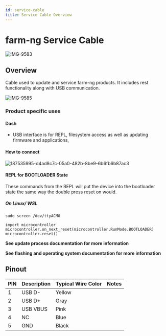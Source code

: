 ```yaml
---
id: service-cable
title: Service Cable Overview
---
```


# farm-ng Service Cable

![IMG-9583](https://user-images.githubusercontent.com/64480560/205402624-fa7d8a61-4017-4691-9d24-d6d3ebdeb359.jpg)
## Overview

Cable used to update and service farm-ng products. It includes rest functionality along with USB communication.


![IMG-9585](https://user-images.githubusercontent.com/64480560/205402615-a182d74f-ea46-437b-ad3f-f02f4efbb28d.jpg)

### Product specific uses

#### Dash

- USB interface is for REPL, filesystem access as well as updating firmware and applications,

#### How to connect
![187535995-d4ad8c7c-05a0-482b-8be9-6b6fb6b87ac3](https://user-images.githubusercontent.com/64480560/206007745-b36c59c7-22dd-4435-9cae-8503956174f3.png)



#### REPL for BOOTLOADER State
These commands from the REPL will put the device into the bootloader state the same way the double press reset on  would.

##### On Linux/ WSL
```
sudo screen /dev/ttyACM0

import microcontroller
microcontroller.on_next_reset(microcontroller.RunMode.BOOTLOADER)
microcontroller.reset()
```


**See update process documentation for more information**


**See flashing and operating system documentation for more information**

## Pinout


| PIN | Description   | Typical Wire Color | Notes                      |
| --- | ------------- | ------------------ | -------------------------- |
| 1   | USB D-        | Yellow             |                            |
| 2   | USB D+        | Gray               |                            |
| 3   | USB VBUS      | Pink               |                            |
| 4   | NC            | Blue               |                            |
| 5   | GND           | Black              |                            |
